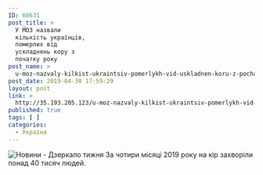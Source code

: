 ```yaml
---
ID: 60631
post_title: >
  У МОЗ назвали
  кількість українців,
  померлих від
  ускладнень кору з
  початку року
post_name: >
  u-moz-nazvaly-kilkist-ukraintsiv-pomerlykh-vid-uskladnen-koru-z-pochatku-roku
post_date: 2019-04-30 17:59:29
layout: post
link: >
  http://35.193.205.123/u-moz-nazvaly-kilkist-ukraintsiv-pomerlykh-vid-uskladnen-koru-z-pochatku-roku/
published: true
tags: [ ]
categories:
  - Україна
---
```

 <img src="https://image.zn.ua/media/images/645x426/Jan2018/195110.jpg" alt="Новини - Дзеркало тижня"/> За чотири місяці 2019 року на кір захворіли понад 40 тисяч людей. 